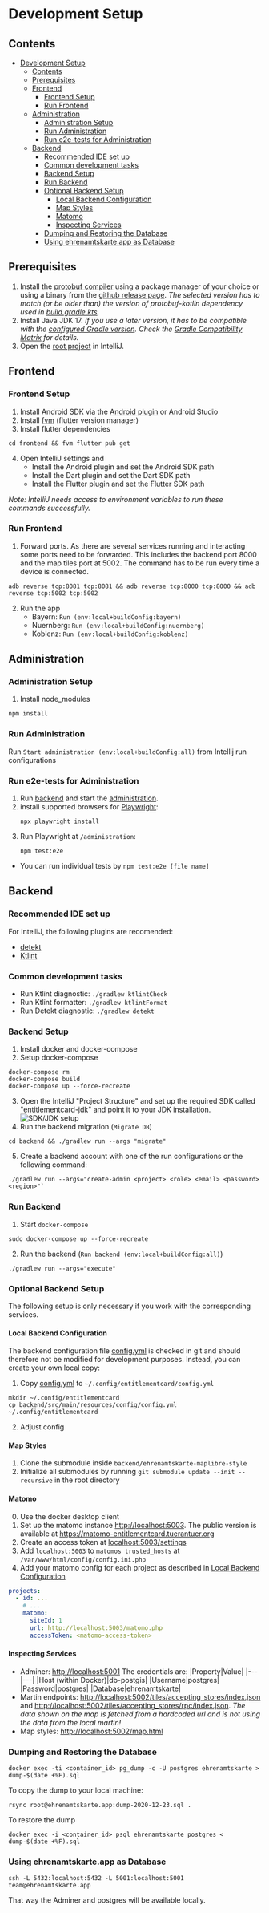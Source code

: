 # Development Setup

## Contents

- [Development Setup](#development-setup)
  - [Contents](#contents)
  - [Prerequisites](#prerequisites)
  - [Frontend](#frontend)
    - [Frontend Setup](#frontend-setup)
    - [Run Frontend](#run-frontend)
  - [Administration](#administration)
    - [Administration Setup](#administration-setup)
    - [Run Administration](#run-administration)
    - [Run e2e-tests for Administration](#run-e2e-tests-for-administration)
  - [Backend](#backend)
    - [Recommended IDE set up](#recommended-ide-set-up)
    - [Common development tasks](#common-development-tasks)
    - [Backend Setup](#backend-setup)
    - [Run Backend](#run-backend)
    - [Optional Backend Setup](#optional-backend-setup)
      - [Local Backend Configuration](#local-backend-configuration)
      - [Map Styles](#map-styles)
      - [Matomo](#matomo)
      - [Inspecting Services](#inspecting-services)
    - [Dumping and Restoring the Database](#dumping-and-restoring-the-database)
    - [Using ehrenamtskarte.app as Database](#using-ehrenamtskarteapp-as-database)

## Prerequisites

1. Install the [protobuf compiler](https://github.com/protocolbuffers/protobuf) using a package manager of your choice
  or using a binary from the [github release page](https://github.com/protocolbuffers/protobuf/releases). 
  *The selected version has to match (or be older than) the version of protobuf-kotlin dependency used in [build.gradle.kts](../backend/build.gradle.kts).*
2. Install Java JDK 17.
   *If you use a later version, it has to be compatible with the [configured Gradle version](../frontend/android/gradle/wrapper/gradle-wrapper.properties).
   Check the [Gradle Compatibility Matrix](https://docs.gradle.org/current/userguide/compatibility.html#java) for details.*
3. Open the [root project](..) in IntelliJ.

## Frontend

### Frontend Setup

1. Install Android SDK via the [Android plugin](https://www.jetbrains.com/help/idea/create-your-first-android-application.html#754fd) or Android Studio
2. Install [fvm](https://fvm.app/documentation/getting-started/installation) (flutter version manager)
3. Install flutter dependencies
```shell
cd frontend && fvm flutter pub get
```

4. Open IntelliJ settings and
   - Install the Android plugin and set the Android SDK path
   - Install the Dart plugin and set the Dart SDK path
   - Install the Flutter plugin and set the Flutter SDK path

*Note: IntelliJ needs access to environment variables to run these commands successfully.*

### Run Frontend

1. Forward ports. As there are several services running and interacting some ports need to be forwarded.
This includes the backend port 8000 and the map tiles port at 5002.
The command has to be run every time a device is connected.

```shell
adb reverse tcp:8081 tcp:8081 && adb reverse tcp:8000 tcp:8000 && adb reverse tcp:5002 tcp:5002
```

2. Run the app 
   - Bayern: `Run (env:local+buildConfig:bayern)`
   - Nuernberg: `Run (env:local+buildConfig:nuernberg)`
   - Koblenz: `Run (env:local+buildConfig:koblenz)`

## Administration

### Administration Setup

1. Install node_modules

```shell
npm install
```

### Run Administration

Run `Start administration (env:local+buildConfig:all)` from Intellij run configurations

### Run e2e-tests for Administration

1. Run [backend](#run-backend) and start the [administration](#run-administration).
2. install supported browsers for [Playwright](https://playwright.dev/docs/browsers#install-browsers):
   ```shell
   npx playwright install
   ```
3. Run Playwright at `/administration`:
   ```shell
   npm test:e2e
   ```

- You can run individual tests by `npm test:e2e [file name]`

## Backend

### Recommended IDE set up

For IntelliJ, the following plugins are recomended:

- [detekt](https://plugins.jetbrains.com/plugin/10761-detekt)
- [Ktlint](https://plugins.jetbrains.com/plugin/15057-ktlint)

### Common development tasks

- Run Ktlint diagnostic: `./gradlew ktlintCheck`
- Run Ktlint formatter: `./gradlew ktlintFormat`
- Run Detekt diagnostic: `./gradlew detekt`

### Backend Setup

1. Install docker and docker-compose
2. Setup docker-compose
```shell
docker-compose rm
docker-compose build
docker-compose up --force-recreate
```

3. Open the IntelliJ "Project Structure" and set up the required SDK called "entitlementcard-jdk" and point it to your JDK installation.
   ![SDK/JDK setup](./img/intellij-sdk-setup.png)
4. Run the backend migration (`Migrate DB`)
```shell
cd backend && ./gradlew run --args "migrate"
```

5. Create a backend account with one of the run configurations or the following command:

```shell
./gradlew run --args="create-admin <project> <role> <email> <password> <region>"`
```

### Run Backend

1. Start `docker-compose`

```shell
sudo docker-compose up --force-recreate
```

2. Run the backend (`Run backend (env:local+buildConfig:all)`)

```shell
./gradlew run --args="execute"
```

### Optional Backend Setup

The following setup is only necessary if you work with the corresponding services.

#### Local Backend Configuration

The backend configuration file [config.yml](../backend/src/main/resources/config/config.yml) is checked in git and should therefore not be modified for development purposes.
Instead, you can create your own local copy:

1. Copy [config.yml](../backend/src/main/resources/config/config.yml) to `~/.config/entitlementcard/config.yml`

```shell
mkdir ~/.config/entitlementcard
cp backend/src/main/resources/config/config.yml ~/.config/entitlementcard
```

2. Adjust config

#### Map Styles

1. Clone the submodule inside `backend/ehrenamtskarte-maplibre-style`
2. Initialize all submodules by running `git submodule update --init --recursive` in the root directory 

#### Matomo

0. Use the docker desktop client
1. Set up the matomo instance [http://localhost:5003](http://localhost:5003).
   The public version is available at https://matomo-entitlementcard.tuerantuer.org
1. Create an access token at [localhost:5003/settings](http://localhost:5003/settings)
1. Add `localhost:5003` to `matomos trusted_hosts` at `/var/www/html/config/config.ini.php`
1. Add your matomo config for each project as described in [Local Backend Configuration](#local-backend-configuration)

```yaml
projects:
  - id: ...
    # ...
    matomo:
      siteId: 1
      url: http://localhost:5003/matomo.php
      accessToken: <matomo-access-token>
```

#### Inspecting Services

- Adminer: [http://localhost:5001](http://127.0.0.1:5001/?pgsql=db-postgis&username=postgres&db=ehrenamtskarte)
  The credentials are:
  |Property|Value|
  |---|---|
  |Host (within Docker)|db-postgis|
  |Username|postgres|
  |Password|postgres|
  |Database|ehrenamtskarte|
- Martin endpoints: [http://localhost:5002/tiles/accepting_stores/index.json](http://localhost:5002/tiles/accepting_stores/index.json) and [http://localhost:5002/tiles/accepting_stores/rpc/index.json](http://localhost:5002/tiles/accepting_stores/rpc/index.json). *The data shown on the map is fetched from a hardcoded url and is not using the data from the local martin!*
- Map styles: [http://localhost:5002/map.html](http://localhost:5002)

### Dumping and Restoring the Database

```shell
docker exec -ti <container_id> pg_dump -c -U postgres ehrenamtskarte > dump-$(date +%F).sql
```

To copy the dump to your local machine:

```shell
rsync root@ehrenamtskarte.app:dump-2020-12-23.sql .
```

To restore the dump
```shell
docker exec -i <container_id> psql ehrenamtskarte postgres < dump-$(date +%F).sql
```

### Using ehrenamtskarte.app as Database

```shell
ssh -L 5432:localhost:5432 -L 5001:localhost:5001 team@ehrenamtskarte.app
```

That way the Adminer and postgres will be available locally.
